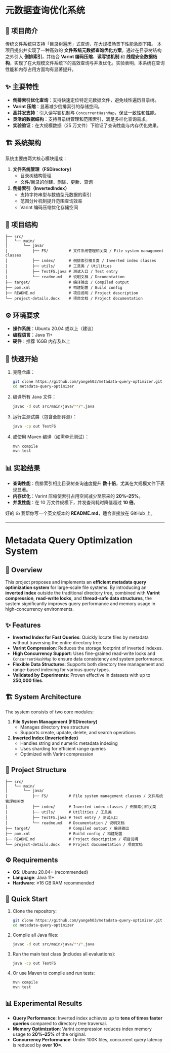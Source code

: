 # 元数据查询优化系统

## 📖 项目简介

传统文件系统只支持「目录树遍历」式查询，在大规模场景下性能急剧下降。  本项目提出并实现了一种高效的 **文件系统元数据查询优化方案**。通过在目录树结构之外引入 **倒排索引**，并结合 **Varint 编码压缩**、**读写锁机制** 和 **线程安全数据结构**，实现了在大规模文件系统下的高效查询与并发优化。实验表明，本系统在查询性能和内存占用方面均有显著提升。

## ✨ 主要特性

- **倒排索引优化查询**：支持快速定位特定元数据文件，避免线性遍历目录树。
- **Varint 压缩**：显著减少倒排索引的存储空间。
- **高并发支持**：引入读写锁机制与 `ConcurrentHashMap`，保证一致性和性能。
- **灵活的数据结构**：支持目录树管理和范围索引，满足多样化查询需求。
- **实验验证**：在大规模数据（25 万文件）下验证了查询性能与内存优化效果。

## 🏗️ 系统架构

系统主要由两大核心模块组成：

1. **文件系统管理（FSDirectory）**
   - 目录树结构管理
   - 文件/目录的创建、删除、更新、查询
2. **倒排索引（InvertedIndex）**
   - 支持字符串型与数值型元数据的索引
   - 范围分片机制提升范围查询效率
   - Varint 编码压缩优化存储空间

## 📂 项目结构

```
├── src/
│   └── main/
│       └── java/
│           ├── FS/         # 文件系统管理相关类 / File system management classes
│           ├── index/      # 倒排索引相关类 / Inverted index classes
│           ├── utils/      # 工具类 / Utilities
│           ├── TestFS.java # 测试入口 / Test entry
│           └── readme.md   # 说明文档 / Documentation
├── target/                 # 编译输出 / Compiled output
├── pom.xml                 # 构建配置 / Build config
├── README.md               # 项目说明 / Project description
└── project-details.docx    # 项目文档 / Project documentation
```

## ⚙️ 环境要求

- **操作系统**：Ubuntu 20.04 或以上（建议）
- **编程语言**：Java 11+
- **硬件**：推荐 16GB 内存及以上

## 🚀 快速开始

1. 克隆仓库：

   ```bash
   git clone https://github.com/yangeh03/metadata-query-optimizer.git
   cd metadata-query-optimizer
   ```

2. 编译所有 Java 文件：

   ```bash
   javac -d out src/main/java/**/*.java
   ```

3. 运行主测试类（包含全部评测）：

   ```bash
   java -cp out TestFS
   ```

4. 或使用 Maven 编译（如需单元测试）：

   ```bash
   mvn compile
   mvn test
   ```

## 📊 实验结果

- **查询性能**：倒排索引相比目录树查询速度提升 **数十倍**，尤其在大规模文件下表现显著。
- **内存优化**：Varint 压缩使索引占用空间减少至原来的 **20%–25%**。
- **并发性能**：在 10 万文件规模下，并发查询耗时降低超过 **10 倍**。

好的 👍 我帮你写一个英文版本的 **README.md**，适合直接放在 GitHub 上。

------

# Metadata Query Optimization System

## 📖 Overview

This project proposes and implements an **efficient metadata query optimization system** for large-scale file systems.
 By introducing an **inverted index** outside the traditional directory tree, combined with **Varint compression**, **read-write locks**, and **thread-safe data structures**, the system significantly improves query performance and memory usage in high-concurrency environments.

## ✨ Features

- **Inverted Index for Fast Queries**: Quickly locate files by metadata without traversing the entire directory tree.
- **Varint Compression**: Reduces the storage footprint of inverted indexes.
- **High Concurrency Support**: Uses fine-grained read-write locks and `ConcurrentHashMap` to ensure data consistency and system performance.
- **Flexible Data Structures**: Supports both directory tree management and range-based indexing for various query types.
- **Validated by Experiments**: Proven effective in datasets with up to **250,000 files**.

## 🏗️ System Architecture

The system consists of two core modules:

1. **File System Management (FSDirectory)**
   - Manages directory tree structure
   - Supports create, update, delete, and search operations
2. **Inverted Index (InvertedIndex)**
   - Handles string and numeric metadata indexing
   - Uses sharding for efficient range queries
   - Optimized with Varint compression

## 📂 Project Structure

```
├── src/
│   └── main/
│       └── java/
│           ├── FS/         # File system management classes / 文件系统管理相关类
│           ├── index/      # Inverted index classes / 倒排索引相关类
│           ├── utils/      # Utilities / 工具类
│           ├── TestFS.java # Test entry / 测试入口
│           └── readme.md   # Documentation / 说明文档
├── target/                 # Compiled output / 编译输出
├── pom.xml                 # Build config / 构建配置
├── README.md               # Project description / 项目说明
└── project-details.docx    # Project documentation / 项目文档
```

## ⚙️ Requirements

- **OS**: Ubuntu 20.04+ (recommended)
- **Language**: Java 11+
- **Hardware**: ≥16 GB RAM recommended

## 🚀 Quick Start

1. Clone the repository:

   ```bash
   git clone https://github.com/yangeh03/metadata-query-optimizer.git
   cd metadata-query-optimizer
   ```

2. Compile all Java files:

   ```bash
   javac -d out src/main/java/**/*.java
   ```

3. Run the main test class (includes all evaluations):

   ```bash
   java -cp out TestFS
   ```

4. Or use Maven to compile and run tests:

   ```bash
   mvn compile
   mvn test
   ```

## 📊 Experimental Results

- **Query Performance**: Inverted index achieves up to **tens of times faster queries** compared to directory tree traversal.
- **Memory Optimization**: Varint compression reduces index memory usage to **20%–25%** of the original.
- **Concurrency Performance**: Under 100K files, concurrent query latency is reduced by **over 10×**.

